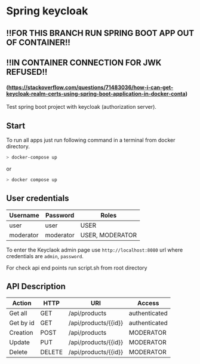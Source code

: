 # Spring keycloak
## !!FOR THIS BRANCH RUN SPRING BOOT APP OUT OF CONTAINER!!
## !!IN CONTAINER CONNECTION FOR JWK REFUSED!!
#### (https://stackoverflow.com/questions/71483036/how-i-can-get-keycloak-realm-certs-using-spring-boot-application-in-docker-conta)
Test spring boot project with keycloak (authorization server).

## Start

To run all apps just run following command in a terminal from docker directory.

```bash
> docker-compose up
```
or
```bash
> docker compose up
```


## User credentials

| Username  | Password | Roles           |
|-----------| -------- |-----------------|
| user      | user | USER            |
| moderator | moderator | USER, MODERATOR |


To enter the Keyclaok admin page use `http://localhost:8080` url where credentials are `admin`, `password`.

For check api end points run script.sh from root directory

## API Description

| Action      | HTTP   | URI                  | Access        |
|-------------|--------|----------------------|---------------|
| Get all     | GET    | /api/products        | authenticated |
| Get by id   | GET    | /api/products/{{id}} | authenticated |    
| Creation    | POST   | /api/products        | MODERATOR     |
| Update      | PUT    | /api/products/{{id}} | MODERATOR     | 
| Delete      | DELETE | /api/products/{{id}} | MODERATOR     |

